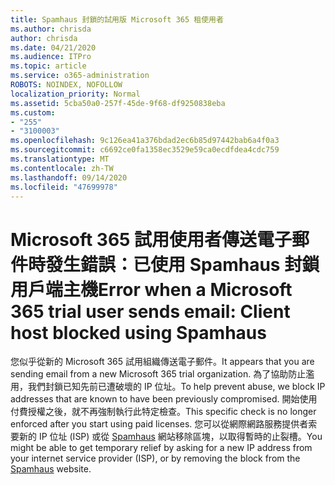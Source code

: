 ```yaml
---
title: Spamhaus 封鎖的試用版 Microsoft 365 租使用者
ms.author: chrisda
author: chrisda
ms.date: 04/21/2020
ms.audience: ITPro
ms.topic: article
ms.service: o365-administration
ROBOTS: NOINDEX, NOFOLLOW
localization_priority: Normal
ms.assetid: 5cba50a0-257f-45de-9f68-df9250838eba
ms.custom:
- "255"
- "3100003"
ms.openlocfilehash: 9c126ea41a376bdad2ec6b85d97442bab6a4f0a3
ms.sourcegitcommit: c6692ce0fa1358ec3529e59ca0ecdfdea4cdc759
ms.translationtype: MT
ms.contentlocale: zh-TW
ms.lasthandoff: 09/14/2020
ms.locfileid: "47699978"
---
```

# <a name="error-when-a-microsoft-365-trial-user-sends-email-client-host-blocked-using-spamhaus"></a><span data-ttu-id="e2c81-102">Microsoft 365 試用使用者傳送電子郵件時發生錯誤：已使用 Spamhaus 封鎖用戶端主機</span><span class="sxs-lookup"><span data-stu-id="e2c81-102">Error when a Microsoft 365 trial user sends email: Client host blocked using Spamhaus</span></span>

<span data-ttu-id="e2c81-103">您似乎從新的 Microsoft 365 試用組織傳送電子郵件。</span><span class="sxs-lookup"><span data-stu-id="e2c81-103">It appears that you are sending email from a new Microsoft 365 trial organization.</span></span> <span data-ttu-id="e2c81-104">為了協助防止濫用，我們封鎖已知先前已遭破壞的 IP 位址。</span><span class="sxs-lookup"><span data-stu-id="e2c81-104">To help prevent abuse, we block IP addresses that are known to have been previously compromised.</span></span> <span data-ttu-id="e2c81-105">開始使用付費授權之後，就不再強制執行此特定檢查。</span><span class="sxs-lookup"><span data-stu-id="e2c81-105">This specific check is no longer enforced after you start using paid licenses.</span></span> <span data-ttu-id="e2c81-106">您可以從網際網路服務提供者索要新的 IP 位址 (ISP) 或從 [Spamhaus](https://go.microsoft.com/fwlink/p/?linkid=123245) 網站移除區塊，以取得暫時的止裂槽。</span><span class="sxs-lookup"><span data-stu-id="e2c81-106">You might be able to get temporary relief by asking for a new IP address from your internet service provider (ISP), or by removing the block from the [Spamhaus](https://go.microsoft.com/fwlink/p/?linkid=123245) website.</span></span>
